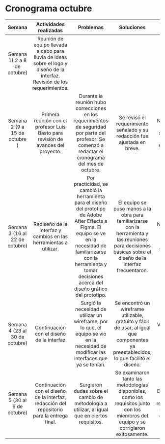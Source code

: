 ﻿# Cronograma octubre
| Semana | Actividades  realizadas | Problemas | Soluciones | Entrega |
| :---------: | :--------: | :--------: | :---------: | :--------: |
| Semana 1( 2  a 8 de octubre) | Reunión de equipo  llevada a cabo para  lluvia de ideas sobre  el logo y diseño de la interfaz. Revisión de los  requerimientos. |  |  |  |
| Semana 2 (9 a 15 de octubre ) | Primera reunión con el  profesor Luis Basto para revisión de avances del proyecto. | Durante la reunión  hubo  correcciones  en  los  requerimientos de seguridad  por  parte del profesor. Se comenzó a redactar  el  cronograma del mes de octubre. | Se revisó  el  requerimiento  señalado y su  redacción  fue  ajustada  en breve. | Notificado  en la segunda  reunión  semanal. |
| Semana 3 (16 al 22 de octubre) | Rediseño de la interfaz y cambios  en las herramientas a utilizar. | Por practicidad, se cambió la herramienta para el  diseño del prototipo de Adobe After Effects a Figma. El equipo se ve  en la necesidad de familiarizarse con la herramienta y tomar  decisiones  acerca del diseño  gráfico del prototipo. | El equipo se puso manos a la obra para familiarizarse con la herramienta y las reuniones para decisiones  básicas  sobre  el  diseño de la interfaz  frecuentaron. | Notificado en la tercera reunión semanal |
| Semana 4 (23 al 30 de octubre) | Continuación con el diseño de la interfaz | Surgió la necesidad de utilizar un wireframe, por lo que, el equipo se vio en la necesidad de modificar las interfaces que ya se tenían. | Se encontró un wireframe utilizable, gratuito y fácil de usar, al igual que componentes ya preestablecidos, lo que facilitó el diseño. | Verificado con la líder del equipo. |
| Semana 5 (30 al 6 de octubre) | Continuación con el diseño de la interfaz, redacción del repositorio para la entrega final. | Surgieron dudas sobre el cambio de metodología a utilizar, al igual que en ciertos requisitos. | Se examinaron tanto las metodologías disponibles, como los requisitos junto con los miembros del equipo y se corrigieron exitosamente. | Entregado en el repositorio el 05 de octubre. |


